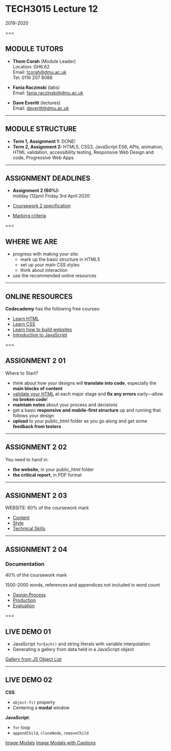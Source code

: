 # TECH3015 Lecture 12

2019-2020

===

## MODULE TUTORS

- **Thom Corah** (Module Leader)  
Location: GH6.62  
Email: tcorah@dmu.ac.uk  
Tel: 0116 207 8088

- **Fania Raczinski** (labs)  
Email: fania.raczinski@dmu.ac.uk

- **Dave Everitt** (lectures)  
Email: deveritt@dmu.ac.uk

---

## MODULE STRUCTURE

- **Term 1, Assignment 1:** DONE!
- **Term 2, Assignment 2:** HTML5, CSS3, JavaScript ES6, APIs, animation, HTML validation, accessibility testing, Responsive Web Design and code, Progressive Web Apps

---

## ASSIGNMENT DEADLINES

- **Assignment 2 (60%):**  
midday (12pm) Friday 3rd April 2020

- [Coursework 2 specification](https://tech3015.github.io/lectures/coursework-02.html)
- [Marking criteria](https://tech3015.github.io/lectures/coursework-02.html#marking-criteria)

===

## WHERE WE ARE

- progress with making your site:
  - mark up the basic structure in HTML5
  - set up your main CSS styles
  - think about interaction
- use the recommended online resources

---

## ONLINE RESOURCES

**Codecademy** has the following free courses:

- [Learn HTML](https://www.codecademy.com/learn/learn-html)
- [Learn CSS](https://www.codecademy.com/learn/learn-css)
- [Learn how to build websites](https://www.codecademy.com/learn/paths/learn-how-to-build-websites)
- [Introduction to JavaScript](https://www.codecademy.com/learn/introduction-to-javascript)

===

<!-- .slide: class="crammed" -->
## ASSIGNMENT 2 **01**

Where to Start?

- think about how your designs will **translate into code**, especially the **main blocks of content**
- [validate your HTML](https://validator.w3.org/) at each major stage and **fix any errors** early—allow **no broken code**!
- **maintain notes** about your process and decisions
- get a basic **responsive and mobile-first structure** up and running that follows your design
- **upload** to your public_html folder as you go along and get some **feedback from testers**

---

## ASSIGNMENT 2 **02**

You need to hand in:

- **the website**, in your public_html folder
- **the critical report**, in PDF format

---

## ASSIGNMENT 2 **03**

WEBSITE: 60% of the coursework mark

- [Content](https://tech3015.github.io/lectures/coursework-02.html#content)
- [Style](https://tech3015.github.io/lectures/coursework-02.html#style)
- [Technical Skills](https://tech3015.github.io/lectures/coursework-02.html#technical-skills)

---

## ASSIGNMENT 2 **04**

### Documentation

40% of the coursework mark

1500-2000 words, references and appendices not included in word count

- [Design Process](https://tech3015.github.io/lectures/coursework-02.html#design-process)
- [Production](https://tech3015.github.io/lectures/coursework-02.html#production)
- [Evaluation](https://tech3015.github.io/lectures/coursework-02.html#evaluation)

===

<!-- .slide: class="left-align" -->
## LIVE DEMO **01**

- JavaScript `forEach()` and string literals with variable interpolation
- Generating a gallery from data held in a JavaScript object

[Gallery from JS Object List](https://codepen.io/faniae/pen/dyPdpOo)

---

<!-- .slide: class="left-align" -->
## LIVE DEMO **02**

**CSS**:

- `object-fit` property
- Centering a **modal** window

**JavaScript**:

- `for` loop
- `appendChild`, `cloneNode`, `removeChild`

[Image Modals](https://codepen.io/faniae/pen/EGazKQ)
[Image Modals with Captions](https://codepen.io/faniae/pen/GRgGVwK)


